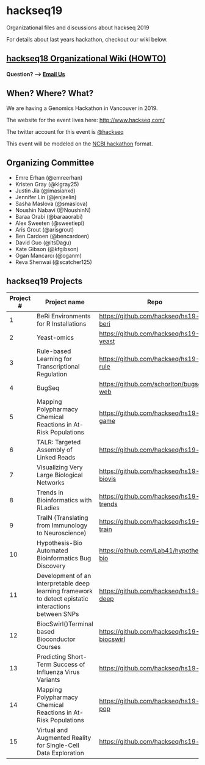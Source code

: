 # hackseq19

Organizational files and discussions about hackseq 2019

For details about last years hackathon, checkout our wiki below.

## [hackseq18 Organizational Wiki (HOWTO)](https://github.com/hackseq/hackseq18/wiki)

#### Question? --> [Email Us](mailto:hackseq@gmail.com)

## When? Where? What?  
We are having a Genomics Hackathon in Vancouver in 2019. 

The website for the event lives here: http://www.hackseq.com/

The twitter account for this event is [@hackseq](https://twitter.com/search?f=tweets&q=hackseq)

This event will be modeled on the [NCBI hackathon](https://github.com/NCBI-Hackathons) format.

## Organizing Committee

* Emre Erhan (@emreerhan)
* Kristen Gray (@klgray25)
* Justin Jia (@imasianxd)
* Jennifer Lin (@jenjaelin)
* Sasha Maslova (@smaslova)
* Noushin Nabavi (@NoushinN)
* Baraa Orabi (@baraaorabi)
* Alex Sweeten (@sweetiepi)
* Aris Grout (@arisgrout)
* Ben Cardoen (@bencardoen)
* David Guo (@itsDagu)
* Kate Gibson (@kfgibson)
* Ogan Mancarcı (@oganm)
* Reva Shenwai (@scatcher125)

## hackseq19 Projects

| Project # | Project name                                                 | Repo                                      |
| --------- | ------------------------------------------------------------ | ----------------------------------------- |
| 1         | BeRi Environments for R Installations                        | https://github.com/hackseq/hs19-beri      |
| 2         | Yeast-omics                                                  | https://github.com/hackseq/hs19-yeast     |
| 3         | Rule-based Learning for Transcriptional Regulation           | https://github.com/hackseq/hs19-rule      |
| 4         | BugSeq                                                       | https://github.com/schorlton/bugseq-web   |
| 5         | Mapping Polypharmacy Chemical Reactions in At-Risk Populations | https://github.com/hackseq/hs19-game      |
| 6         | TALR: Targeted Assembly of Linked Reads                      | https://github.com/hackseq/hs19-talr      |
| 7         | Visualizing Very Large Biological Networks                   | https://github.com/hackseq/hs19-biovis    |
| 8         | Trends in Bioinformatics with RLadies                        | https://github.com/hackseq/hs19-trends    |
| 9         | TraIN (Translating from Immunology to Neuroscience)          | https://github.com/hackseq/hs19-train     |
| 10        | Hypothesis-Bio Automated Bioinformatics Bug Discovery        | https://github.com/Lab41/hypothesis-bio   |
| 11        | Development of an interpretable deep learning framework to detect epistatic interactions between SNPs | https://github.com/hackseq/hs19-deep      |
| 12        | BiocSwirl()Terminal based Bioconductor Courses               | https://github.com/hackseq/hs19-biocswirl |
| 13        | Predicting Short-Term Success of Influenza Virus Variants    | https://github.com/hackseq/hs19-flu       |
| 14        | Mapping Polypharmacy Chemical Reactions in At-Risk Populations | https://github.com/hackseq/hs19-pop       |
| 15        | Virtual and Augmented Reality for Single-Cell Data Exploration | https://github.com/hackseq/hs19-var       |

